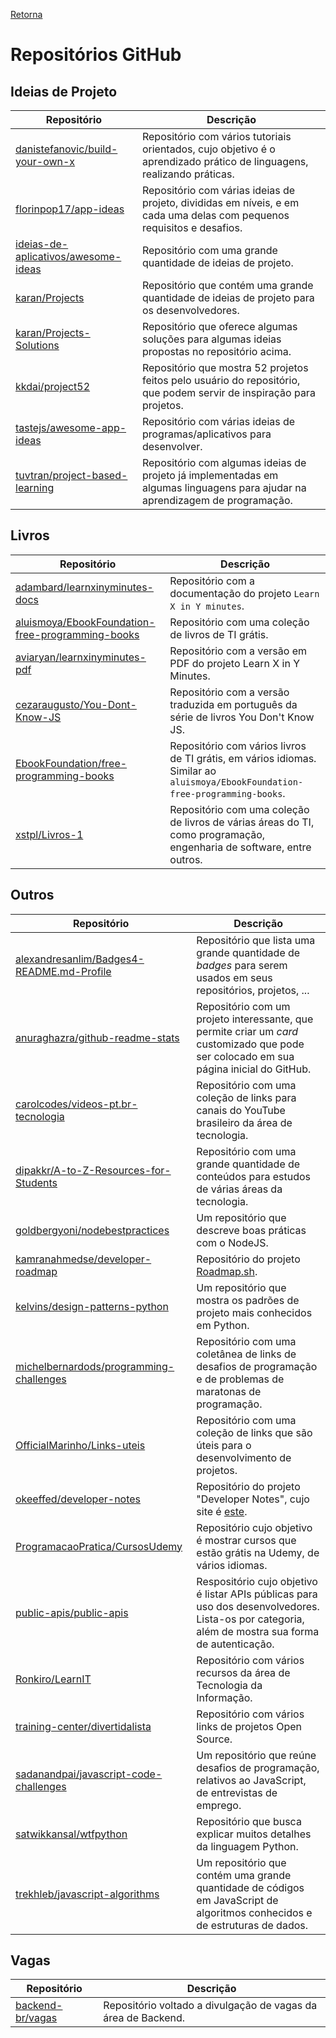 [Retorna](../README.md)

# Repositórios GitHub

## Ideias de Projeto

|                                          Repositório                                          |                                                          Descrição                                                           |
|-----------------------------------------------------------------------------------------------|------------------------------------------------------------------------------------------------------------------------------|
| [danistefanovic/build-your-own-x](https://github.com/danistefanovic/build-your-own-x)         | Repositório com vários tutoriais orientados, cujo objetivo é o aprendizado prático de linguagens, realizando práticas.       |
| [florinpop17/app-ideas](https://github.com/florinpop17/app-ideas)                             | Repositório com várias ideias de projeto, divididas em níveis, e em cada uma delas com pequenos requisitos e desafios.       |
| [ideias-de-aplicativos/awesome-ideas](https://github.com/ideias-de-aplicativos/awesome-ideas) | Repositório com uma grande quantidade de ideias de projeto.                                                                  |
| [karan/Projects](https://github.com/karan/Projects)                                           | Repositório que contém uma grande quantidade de ideias de projeto para os desenvolvedores.                                   |
| [karan/Projects-Solutions](https://github.com/karan/Projects-Solutions)                       | Repositório que oferece algumas soluções para algumas ideias propostas no repositório acima.                                 |
| [kkdai/project52](https://github.com/kkdai/project52)                                         | Repositório que mostra 52 projetos feitos pelo usuário do repositório, que podem servir de inspiração para projetos.         |
| [tastejs/awesome-app-ideas](https://github.com/tastejs/awesome-app-ideas)                     | Repositório com várias ideias de programas/aplicativos para desenvolver.                                                     |
| [tuvtran/project-based-learning](https://github.com/tuvtran/project-based-learning)           | Repositório com algumas ideias de projeto já implementadas em algumas linguagens para ajudar na aprendizagem de programação. |

## Livros

| Repositório                                                                                                             | Descrição                                                                                                                     |
|-------------------------------------------------------------------------------------------------------------------------|-------------------------------------------------------------------------------------------------------------------------------|
| [adambard/learnxinyminutes-docs](https://github.com/adambard/learnxinyminutes-docs)                                     | Repositório com a documentação do projeto `Learn X in Y minutes`.                                                             |
| [aluismoya/EbookFoundation-free-programming-books](https://github.com/aluismoya/EbookFoundation-free-programming-books) | Repositório com uma coleção de livros de TI grátis.                                                                           |
| [aviaryan/learnxinyminutes-pdf](https://github.com/aviaryan/learnxinyminutes-pdf)                                       | Repositório com a versão em PDF do projeto Learn X in Y Minutes.                                                              |
| [cezaraugusto/You-Dont-Know-JS](https://github.com/cezaraugusto/You-Dont-Know-JS)                                       | Repositório com a versão traduzida em português da série de livros You Don't Know JS.                                         |
| [EbookFoundation/free-programming-books](https://github.com/EbookFoundation/free-programming-books)                     | Repositório com vários livros de TI grátis, em vários idiomas. Similar ao `aluismoya/EbookFoundation-free-programming-books`. |
| [xstpl/Livros-1](https://github.com/xstpl/Livros-1)                                                                     | Repositório com uma coleção de livros de várias áreas do TI, como programação, engenharia de software, entre outros.          |

## Outros

|                                                Repositório                                                |                                                                     Descrição                                                                     |
|-----------------------------------------------------------------------------------------------------------|---------------------------------------------------------------------------------------------------------------------------------------------------|
| [alexandresanlim/Badges4-README.md-Profile](https://github.com/alexandresanlim/Badges4-README.md-Profile) | Repositório que lista uma grande quantidade de *badges* para serem usados em seus repositórios, projetos, ...                                     |
| [anuraghazra/github-readme-stats](https://github.com/anuraghazra/github-readme-stats)                     | Repositório com um projeto interessante, que permite criar um *card* customizado que pode ser colocado em sua página inicial do GitHub.           |
| [carolcodes/videos-pt.br-tecnologia](https://github.com/carolcodes/videos-pt.br-tecnologia)               | Repositório com uma coleção de links para canais do YouTube brasileiro da área de tecnologia.                                                     |
| [dipakkr/A-to-Z-Resources-for-Students](https://github.com/dipakkr/A-to-Z-Resources-for-Students)         | Repositório com uma grande quantidade de conteúdos para estudos de várias áreas da tecnologia.                                                    |
| [goldbergyoni/nodebestpractices](https://github.com/goldbergyoni/nodebestpractices)                       | Um repositório que descreve boas práticas com o NodeJS.                                                                                           |
| [kamranahmedse/developer-roadmap](https://github.com/kamranahmedse/developer-roadmap)                     | Repositório do projeto [Roadmap.sh](https://roadmap.sh/).                                                                                         |
| [kelvins/design-patterns-python](https://github.com/kelvins/design-patterns-python)                       | Um repositório que mostra os padrões de projeto mais conhecidos em Python.                                                                        |
| [michelbernardods/programming-challenges](https://github.com/michelbernardods/programming-challenges)     | Repositório com uma coletânea de links de desafios de programação e de problemas de maratonas de programação.                                     |
| [OfficialMarinho/Links-uteis](https://github.com/OfficialMarinho/Links-uteis)                             | Repositório com uma coleção de links que são úteis para o desenvolvimento de projetos.                                                            |
| [okeeffed/developer-notes](https://github.com/okeeffed/developer-notes)                                   | Repositório do projeto "Developer Notes", cujo site é [este](https://docs.dennisokeeffe.com/).                                                    |
| [ProgramacaoPratica/CursosUdemy](https://github.com/ProgramacaoPratica/CursosUdemy)                       | Repositório cujo objetivo é mostrar cursos que estão grátis na Udemy, de vários idiomas.                                                          |
| [public-apis/public-apis](https://github.com/public-apis/public-apis)                                     | Respositório cujo objetivo é listar APIs públicas para uso dos desenvolvedores. Lista-os por categoria, além de mostra sua forma de autenticação. |
| [Ronkiro/LearnIT](https://github.com/Ronkiro/LearnIT)                                                     | Repositório com vários recursos da área de Tecnologia da Informação.                                                                              |
| [training-center/divertidalista](https://github.com/training-center/divertidalista)                       | Repositório com vários links de projetos Open Source.                                                                                             |
| [sadanandpai/javascript-code-challenges](https://github.com/sadanandpai/javascript-code-challenges)       | Um repositório que reúne desafios de programação, relativos ao JavaScript, de entrevistas de emprego.                                             |
| [satwikkansal/wtfpython](https://github.com/satwikkansal/wtfpython)                                       | Repositório que busca explicar muitos detalhes da linguagem Python.                                                                               |
| [trekhleb/javascript-algorithms](https://github.com/trekhleb/javascript-algorithms)                       | Um repositório que contém uma grande quantidade de códigos em JavaScript de algoritmos conhecidos e de estruturas de dados.                       |

## Vagas

|                       Repositório                       |                           Descrição                           |
|---------------------------------------------------------|---------------------------------------------------------------|
| [backend-br/vagas](https://github.com/backend-br/vagas) | Repositório voltado a divulgação de vagas da área de Backend. |